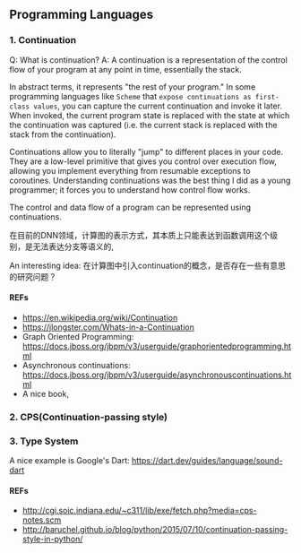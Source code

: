 ## Programming Languages

### 1. Continuation

Q: What is continuation?
A: A continuation is a representation of the control flow of your program at any point in time, essentially the stack.

In abstract terms, it represents "the rest of your program."
In some programming languages like `Scheme` that `expose continuations as first-class values`, you can capture the current continuation and invoke it later. When invoked, the current program state is replaced with the state at which the continuation was captured (i.e. the current stack is replaced with the stack from the continuation).

Continuations allow you to literally "jump" to different places in your code. They are a low-level primitive that gives you control over execution flow, allowing you implement everything from resumable exceptions to coroutines. Understanding continuations was the best thing I did as a young programmer; it forces you to understand how control flow works.

The control and data flow of a program can be represented using continuations.

在目前的DNN领域，计算图的表示方式，其本质上只能表达到函数调用这个级别，是无法表达分支等语义的,

An interesting idea: 在计算图中引入continuation的概念，是否存在一些有意思的研究问题？

#### REFs

- <https://en.wikipedia.org/wiki/Continuation>
- <https://jlongster.com/Whats-in-a-Continuation>
- Graph Oriented Programming: <https://docs.jboss.org/jbpm/v3/userguide/graphorientedprogramming.html>
- Asynchronous continuations: <https://docs.jboss.org/jbpm/v3/userguide/asynchronouscontinuations.html>
- A nice book, <Compiling with Continuations>

### 2. CPS(Continuation-passing style)

### 3. Type System

A nice example is Google's Dart: <https://dart.dev/guides/language/sound-dart>


#### REFs

- <http://cgi.soic.indiana.edu/~c311/lib/exe/fetch.php?media=cps-notes.scm>
- <http://baruchel.github.io/blog/python/2015/07/10/continuation-passing-style-in-python/>
